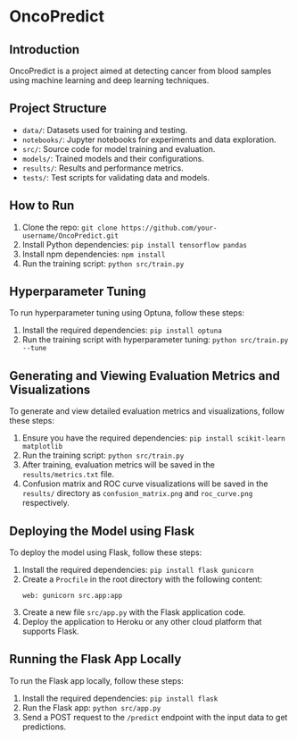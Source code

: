 # OncoPredict

## Introduction
OncoPredict is a project aimed at detecting cancer from blood samples using machine learning and deep learning techniques.

## Project Structure
- `data/`: Datasets used for training and testing.
- `notebooks/`: Jupyter notebooks for experiments and data exploration.
- `src/`: Source code for model training and evaluation.
- `models/`: Trained models and their configurations.
- `results/`: Results and performance metrics.
- `tests/`: Test scripts for validating data and models.

## How to Run
1. Clone the repo: `git clone https://github.com/your-username/OncoPredict.git`
2. Install Python dependencies: `pip install tensorflow pandas`
3. Install npm dependencies: `npm install`
4. Run the training script: `python src/train.py`

## Hyperparameter Tuning
To run hyperparameter tuning using Optuna, follow these steps:
1. Install the required dependencies: `pip install optuna`
2. Run the training script with hyperparameter tuning: `python src/train.py --tune`

## Generating and Viewing Evaluation Metrics and Visualizations
To generate and view detailed evaluation metrics and visualizations, follow these steps:
1. Ensure you have the required dependencies: `pip install scikit-learn matplotlib`
2. Run the training script: `python src/train.py`
3. After training, evaluation metrics will be saved in the `results/metrics.txt` file.
4. Confusion matrix and ROC curve visualizations will be saved in the `results/` directory as `confusion_matrix.png` and `roc_curve.png` respectively.

## Deploying the Model using Flask
To deploy the model using Flask, follow these steps:
1. Install the required dependencies: `pip install flask gunicorn`
2. Create a `Procfile` in the root directory with the following content:
   ```
   web: gunicorn src.app:app
   ```
3. Create a new file `src/app.py` with the Flask application code.
4. Deploy the application to Heroku or any other cloud platform that supports Flask.

## Running the Flask App Locally
To run the Flask app locally, follow these steps:
1. Install the required dependencies: `pip install flask`
2. Run the Flask app: `python src/app.py`
3. Send a POST request to the `/predict` endpoint with the input data to get predictions.

